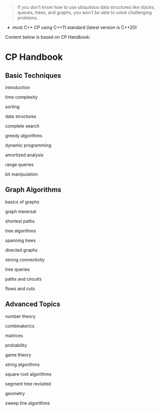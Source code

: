 > If you don’t know how to use ubiquitous data structures like stacks, queues, trees, and graphs, you won’t be able to solve challenging problems.

- most C++ CP using C++11 standard (latest version is C++20)

Content below is based on CP Handbook:

# CP Handbook

## Basic Techniques

introduction

time complexity

sorting

data structures

complete search

 greedy algorithms

dynamic programming

amortized analysis

range queries

 bit manipulation

## Graph Algorithms

basics of graphs

graph traversal

shortest paths

tree algorithms

spanning trees

directed graphs

strong connectivity

tree queries

paths and circuits

flows and cuts

## Advanced Topics

number theory

combinatorics

matrices

probability

game theory

string algorithms

square root algorithms

segment tree revisited

geometry

sweep line algorithms



